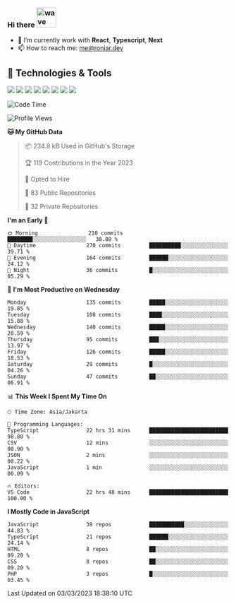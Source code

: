 ### Hi there <img src="https://i.ibb.co/q0Hx1KK/wave.gif" alt="wave" width="45px">

- 🌱 I’m currently work with **React**, **Typescript**, **Next**
- 📫 How to reach me: me@roniar.dev

## 🔧 Technologies & Tools

![](https://img.shields.io/badge/OS-Linux-informational?style=flat&logo=linux&logoColor=white&color=2bbc8a)
![](https://img.shields.io/badge/OS-Windows-informational?style=flat&logo=windows&logoColor=white&color=2bbc8a)
![](https://img.shields.io/badge/Code-JavaScript-informational?style=flat&logo=javascript&logoColor=white&color=2bbc8a)
![](https://img.shields.io/badge/Code-Golang-informational?style=flat&logo=go&logoColor=white&color=2bbc8a)
![](https://img.shields.io/badge/Code-React-informational?style=flat&logo=react&logoColor=white&color=2bbc8a)
![](https://img.shields.io/badge/Code-Next-informational?style=flat&logo=next.js&logoColor=white&color=2bbc8a)
![](https://img.shields.io/badge/Shell-Bash-informational?style=flat&logo=gnu-bash&logoColor=white&color=2bbc8a)
![](https://img.shields.io/badge/Tools-Docker-informational?style=flat&logo=docker&logoColor=white&color=2bbc8a)

<!--START_SECTION:waka-->
![Code Time](http://img.shields.io/badge/Code%20Time-1%2C048%20hrs%2044%20mins-blue)

![Profile Views](http://img.shields.io/badge/Profile%20Views-6-blue)

**🐱 My GitHub Data** 

> 📦 234.8 kB Used in GitHub's Storage 
 > 
> 🏆 119 Contributions in the Year 2023
 > 
> 💼 Opted to Hire
 > 
> 📜 83 Public Repositories 
 > 
> 🔑 32 Private Repositories 
 > 
**I'm an Early 🐤** 

```text
🌞 Morning                210 commits         ████████░░░░░░░░░░░░░░░░░   30.88 % 
🌆 Daytime                270 commits         ██████████░░░░░░░░░░░░░░░   39.71 % 
🌃 Evening                164 commits         ██████░░░░░░░░░░░░░░░░░░░   24.12 % 
🌙 Night                  36 commits          █░░░░░░░░░░░░░░░░░░░░░░░░   05.29 % 
```
📅 **I'm Most Productive on Wednesday** 

```text
Monday                   135 commits         █████░░░░░░░░░░░░░░░░░░░░   19.85 % 
Tuesday                  108 commits         ████░░░░░░░░░░░░░░░░░░░░░   15.88 % 
Wednesday                140 commits         █████░░░░░░░░░░░░░░░░░░░░   20.59 % 
Thursday                 95 commits          ███░░░░░░░░░░░░░░░░░░░░░░   13.97 % 
Friday                   126 commits         █████░░░░░░░░░░░░░░░░░░░░   18.53 % 
Saturday                 29 commits          █░░░░░░░░░░░░░░░░░░░░░░░░   04.26 % 
Sunday                   47 commits          ██░░░░░░░░░░░░░░░░░░░░░░░   06.91 % 
```


📊 **This Week I Spent My Time On** 

```text
🕑︎ Time Zone: Asia/Jakarta

💬 Programming Languages: 
TypeScript               22 hrs 31 mins      █████████████████████████   98.80 % 
CSV                      12 mins             ░░░░░░░░░░░░░░░░░░░░░░░░░   00.90 % 
JSON                     2 mins              ░░░░░░░░░░░░░░░░░░░░░░░░░   00.22 % 
JavaScript               1 min               ░░░░░░░░░░░░░░░░░░░░░░░░░   00.09 % 

🔥 Editors: 
VS Code                  22 hrs 48 mins      █████████████████████████   100.00 % 
```

**I Mostly Code in JavaScript** 

```text
JavaScript               39 repos            ███████████░░░░░░░░░░░░░░   44.83 % 
TypeScript               21 repos            ██████░░░░░░░░░░░░░░░░░░░   24.14 % 
HTML                     8 repos             ██░░░░░░░░░░░░░░░░░░░░░░░   09.20 % 
CSS                      8 repos             ██░░░░░░░░░░░░░░░░░░░░░░░   09.20 % 
PHP                      3 repos             █░░░░░░░░░░░░░░░░░░░░░░░░   03.45 % 
```




 Last Updated on 03/03/2023 18:38:10 UTC
<!--END_SECTION:waka-->
